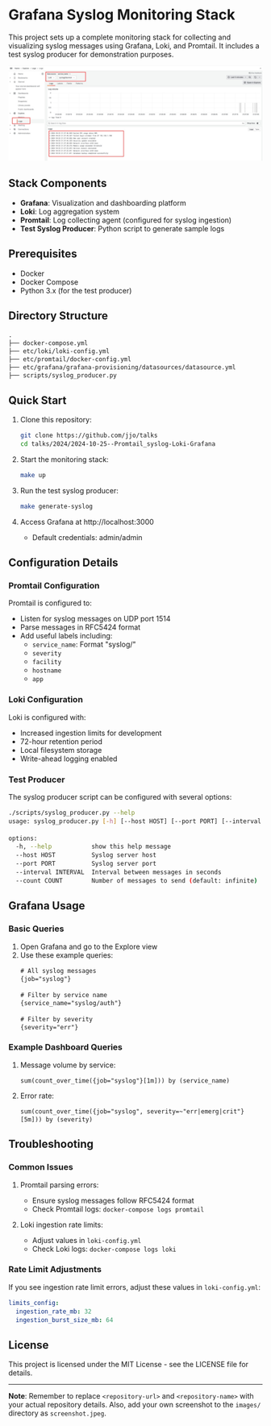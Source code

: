 # Grafana Syslog Monitoring Stack

This project sets up a complete monitoring stack for collecting and visualizing syslog messages using Grafana, Loki, and Promtail. It includes a test syslog producer for demonstration purposes.

![Grafana Dashboard Screenshot](images/screenshot.jpeg)

## Stack Components

- **Grafana**: Visualization and dashboarding platform
- **Loki**: Log aggregation system
- **Promtail**: Log collecting agent (configured for syslog ingestion)
- **Test Syslog Producer**: Python script to generate sample logs

## Prerequisites

- Docker
- Docker Compose
- Python 3.x (for the test producer)

## Directory Structure

```
.
├── docker-compose.yml
├── etc/loki/loki-config.yml
├── etc/promtail/docker-config.yml
├── etc/grafana/grafana-provisioning/datasources/datasource.yml
├── scripts/syslog_producer.py
```

## Quick Start

1. Clone this repository:
   ```bash
   git clone https://github.com/jjo/talks
   cd talks/2024/2024-10-25--Promtail_syslog-Loki-Grafana
   ```

2. Start the monitoring stack:
   ```bash
   make up
   ```

3. Run the test syslog producer:
   ```bash
   make generate-syslog
   ```

4. Access Grafana at http://localhost:3000
   - Default credentials: admin/admin

## Configuration Details

### Promtail Configuration

Promtail is configured to:
- Listen for syslog messages on UDP port 1514
- Parse messages in RFC5424 format
- Add useful labels including:
  - `service_name`: Format "syslog/<facility>"
  - `severity`
  - `facility`
  - `hostname`
  - `app`

### Loki Configuration

Loki is configured with:
- Increased ingestion limits for development
- 72-hour retention period
- Local filesystem storage
- Write-ahead logging enabled

### Test Producer

The syslog producer script can be configured with several options:
```bash
./scripts/syslog_producer.py --help
usage: syslog_producer.py [-h] [--host HOST] [--port PORT] [--interval INTERVAL] [--count COUNT]

options:
  -h, --help           show this help message
  --host HOST          Syslog server host
  --port PORT          Syslog server port
  --interval INTERVAL  Interval between messages in seconds
  --count COUNT        Number of messages to send (default: infinite)
```

## Grafana Usage

### Basic Queries

1. Open Grafana and go to the Explore view
2. Use these example queries:
   ```
   # All syslog messages
   {job="syslog"}

   # Filter by service name
   {service_name="syslog/auth"}

   # Filter by severity
   {severity="err"}
   ```

### Example Dashboard Queries

1. Message volume by service:
   ```
   sum(count_over_time({job="syslog"}[1m])) by (service_name)
   ```

2. Error rate:
   ```
   sum(count_over_time({job="syslog", severity=~"err|emerg|crit"}[5m])) by (severity)
   ```

## Troubleshooting

### Common Issues

1. Promtail parsing errors:
   - Ensure syslog messages follow RFC5424 format
   - Check Promtail logs: `docker-compose logs promtail`

2. Loki ingestion rate limits:
   - Adjust values in `loki-config.yml`
   - Check Loki logs: `docker-compose logs loki`

### Rate Limit Adjustments

If you see ingestion rate limit errors, adjust these values in `loki-config.yml`:
```yaml
limits_config:
  ingestion_rate_mb: 32
  ingestion_burst_size_mb: 64
```

## License

This project is licensed under the MIT License - see the LICENSE file for details.

---
**Note**: Remember to replace `<repository-url>` and `<repository-name>` with your actual repository details. Also, add your own screenshot to the `images/` directory as `screenshot.jpeg`.
